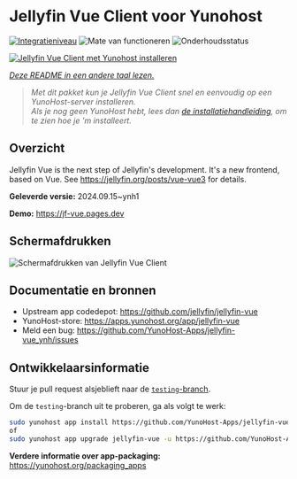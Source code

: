 <!--
NB: Deze README is automatisch gegenereerd door <https://github.com/YunoHost/apps/tree/master/tools/readme_generator>
Hij mag NIET handmatig aangepast worden.
-->

# Jellyfin Vue Client voor Yunohost

[![Integratieniveau](https://dash.yunohost.org/integration/jellyfin-vue.svg)](https://ci-apps.yunohost.org/ci/apps/jellyfin-vue/) ![Mate van functioneren](https://ci-apps.yunohost.org/ci/badges/jellyfin-vue.status.svg) ![Onderhoudsstatus](https://ci-apps.yunohost.org/ci/badges/jellyfin-vue.maintain.svg)

[![Jellyfin Vue Client met Yunohost installeren](https://install-app.yunohost.org/install-with-yunohost.svg)](https://install-app.yunohost.org/?app=jellyfin-vue)

*[Deze README in een andere taal lezen.](./ALL_README.md)*

> *Met dit pakket kun je Jellyfin Vue Client snel en eenvoudig op een YunoHost-server installeren.*  
> *Als je nog geen YunoHost hebt, lees dan [de installatiehandleiding](https://yunohost.org/install), om te zien hoe je 'm installeert.*

## Overzicht

Jellyfin Vue is the next step of Jellyfin's development. It's a new frontend, based on Vue. See https://jellyfin.org/posts/vue-vue3 for details.


**Geleverde versie:** 2024.09.15~ynh1

**Demo:** <https://jf-vue.pages.dev>

## Schermafdrukken

![Schermafdrukken van Jellyfin Vue Client](./doc/screenshots/jellyfin-vue-homepage-2023-04.jpg)

## Documentatie en bronnen

- Upstream app codedepot: <https://github.com/jellyfin/jellyfin-vue>
- YunoHost-store: <https://apps.yunohost.org/app/jellyfin-vue>
- Meld een bug: <https://github.com/YunoHost-Apps/jellyfin-vue_ynh/issues>

## Ontwikkelaarsinformatie

Stuur je pull request alsjeblieft naar de [`testing`-branch](https://github.com/YunoHost-Apps/jellyfin-vue_ynh/tree/testing).

Om de `testing`-branch uit te proberen, ga als volgt te werk:

```bash
sudo yunohost app install https://github.com/YunoHost-Apps/jellyfin-vue_ynh/tree/testing --debug
of
sudo yunohost app upgrade jellyfin-vue -u https://github.com/YunoHost-Apps/jellyfin-vue_ynh/tree/testing --debug
```

**Verdere informatie over app-packaging:** <https://yunohost.org/packaging_apps>
